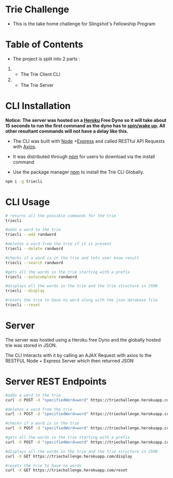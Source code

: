 # Trie Challenge

- This is the take home challenge for Slingshot's Fellowship Program

# Table of Contents

- The project is split into 2 parts :

1. - The Trie Client CLI
2. - The Trie Server

# CLI Installation

**Notice: The server was hosted on a [Heroku](https://www.heroku.com) Free Dyno so it will take about 15 seconds to run the first command as the dyno has to [spin/wake up](https://devcenter.heroku.com/articles/free-dyno-hours). All other resultant commands will not have a delay like this.**

- The CLI was built with [Node](http://www.node.com/) +[Express](https://expressjs.com/) and called RESTful API Requests with [Axios](https://www.npmjs.com/package/axios).

- It was distributed through [npm](https://www.npmjs.com/package/triecli) for users to download via the install command

- Use the package manager [npm](https://www.npmjs.com/package/triecli) to install the Trie CLI Globally.

```bash
npm i -g triecli
```

# CLI Usage

```bash
# returns all the possible commands for the trie
triecli

#adds a word to the trie
triecli --add randword

#deletes a word from the trie if it is present
triecli --delete randword

#checks if a word is in the trie and lets user know result
triecli --search randword

#gets all the words in the trie starting with a prefix
triecli --autocomplete randword

#displays all the words in the trie and the trie structure in JSON
triecli --display

#resets the trie to have no word along with the json database file
triecli --reset
```

# Server

The server was hosted using a Heroku free Dyno and the globally hosted trie was stored in JSON.

The CLI Interacts with it by calling an AJAX Request with axios to the RESTFUL Node + Express Server which then returned JSON

# Server REST Endpoints

```bash
#adds a word to the trie
curl -X POST -d "specifiedWord=word" https://triechallenge.herokuapp.com/add

#deletes a word from the trie
curl -X POST -d "specifiedWord=word" https://triechallenge.herokuapp.com/delete

#checks if a word is in the trie
curl -X POST -d "specifiedWord=word" https://triechallenge.herokuapp.com/search

#gets all the words in the trie starting with a prefix
curl -X POST -d "specifiedWord=word" https://triechallenge.herokuapp.com/autocomplete

#displays all the words in the trie and the trie structure in JSON
curl -X GET https://triechallenge.herokuapp.com/display

#resets the trie to have no words
curl -X GET https://triechallenge.herokuapp.com/reset
```
